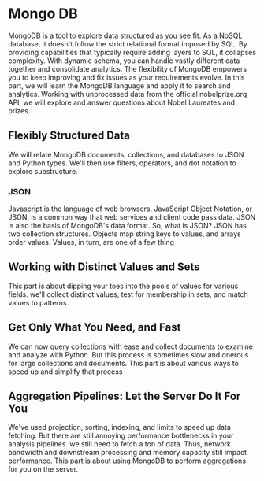 # Mongo DB

MongoDB is a tool to explore data structured as you see fit. As a NoSQL database, it doesn't follow the strict relational format imposed by SQL. By providing capabilities that typically require adding layers to SQL, it collapses complexity. With dynamic schema, you can handle vastly different data together and consolidate analytics. The flexibility of MongoDB empowers you to keep improving and fix issues as your requirements evolve. In this part, we will learn the MongoDB language and apply it to search and analytics. Working with unprocessed data from the official nobelprize.org API, we will explore and answer questions about Nobel Laureates and prizes.

## Flexibly Structured Data
We  will relate MongoDB documents, collections, and databases to JSON and Python types. We'll then use filters, operators, and dot notation to explore substructure.

### JSON
Javascript is the language of web browsers. JavaScript Object Notation, or JSON, is a common way that web services and client code pass data. JSON is also the basis of MongoDB's data format. So, what is JSON? JSON has two collection structures. Objects map string keys to values, and arrays order values. Values, in turn, are one of a few thing

## Working with Distinct Values and Sets
This part is about dipping your toes into the pools of values for various fields. we'll collect distinct values, test for membership in sets, and match values to patterns.

## Get Only What You Need, and Fast
We can now query collections with ease and collect documents to examine and analyze with Python. But this process is sometimes slow and onerous for large collections and documents. This part is about various ways to speed up and simplify that process

## Aggregation Pipelines: Let the Server Do It For You
We've used projection, sorting, indexing, and limits to speed up data fetching. But there are still annoying performance bottlenecks in your analysis pipelines. we still need to fetch a ton of data. Thus, network bandwidth and downstream processing and memory capacity still impact performance. This part is about using MongoDB to perform aggregations for you on the server.